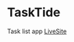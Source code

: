 # TaskTide
Task list app 
[LiveSite](https://8000-tootechnical-tasktide-b2f5yd989vy.ws.codeinstitute-ide.net/add/)
